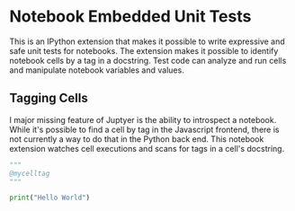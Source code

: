 # Notebook Embedded Unit Tests 

This is an IPython extension that makes it possible to write expressive and safe unit tests for notebooks. The extension makes it possible to identify notebook cells by a tag in a docstring. Test code can analyze and run cells and manipulate notebook variables and values. 

## Tagging Cells 

I major missing feature of Juptyer is the ability to introspect a notebook. While it's possible to find a cell by tag in the Javascript frontend, there is not currently a way to do that in the Python back end. This notebook extension watches cell executions and scans for tags in a cell's docstring. 

```python 
"""
@mycelltag
"""

print("Hello World")
```

